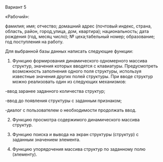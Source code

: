 Вариант 5


«Рабочий»:

фамилия; имя; отчество; домашний адрес (почтовый индекс, страна, область, район, город,улица, дом, квартира); национальность; дата рождения (год, месяц число); № цеха;табельный номер; образование; год поступления на работу.

Для выбранной базы данных написать следующие функции:

1. Функцию формирования динамического одномерного массива структур, значения которых вводятся с клавиатуры. Предусмотреть возможность заполнения одного поля структуры, используя известные значения других полей структуры. При вводе структур
можно реализовать один из следующих механизмов:

  -ввод заранее заданного количества структур;

  -ввод до появления структуры с заданным признаком;

  -диалог с пользователем о необходимости продолжать ввод.

2. Функцию просмотра содержимого динамического массива структур.

3. Функцию поиска и вывода на экран структуры (структур) с заданным значением элемента.

4. Функцию упорядочения массива структур по заданному полю (элементу).
